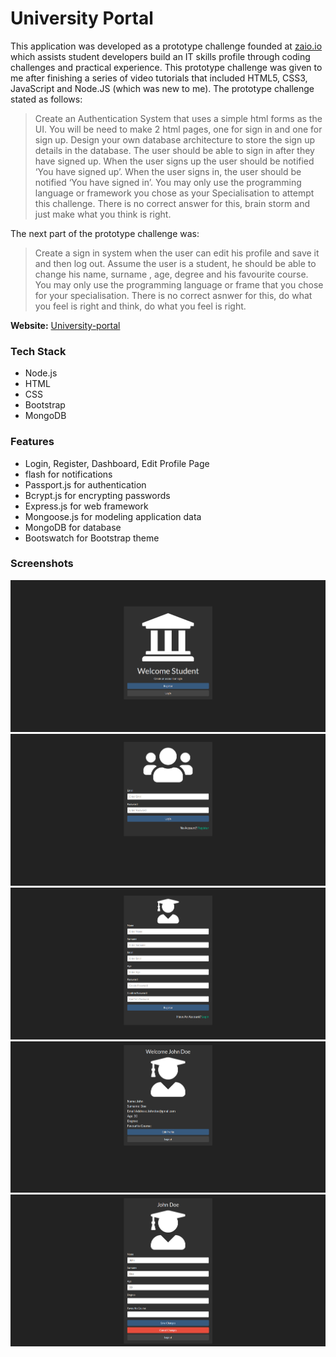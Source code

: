 # University Portal 

This application was developed as a prototype challenge founded at [zaio.io](https://zaio.io/) which assists student developers build an IT skills profile through coding challenges and practical experience. This prototype challenge was given to me after finishing a series of video tutorials that included HTML5, CSS3, JavaScript and Node.JS (which was new to me). The prototype challenge stated as follows:
<blockquote>
Create an Authentication System that uses a simple html forms as the UI. You will be need to make 2 html pages, one for sign in 
and one for sign up. Design your own database architecture to store the sign up details in the database. The user should 
be able to sign in after they have signed up. When the user signs up the user should be notified ‘You have signed up’. 
When the user signs in, the user should be notified ‘You have signed in’.  You may only use the programming language or 
framework you chose as your Specialisation to attempt this challenge. There is no correct answer for this, brain storm 
and just make what you think is right.
</blockquote>

The next part of the prototype challenge was:

<blockquote>
Create a sign in system when the user can edit his profile and save it and then log out. Assume the user is a student,
he should be able to change his name, surname , age, degree and his favourite course. You may only use the programming 
language or frame that you chose for your specialisation. There is no correct asnwer for this, do what you feel is right 
and think, do what you feel is right.
</blockquote>

<b>Website:</b> [University-portal](https://unversity-portal.herokuapp.com/)

### Tech Stack 
- Node.js 
- HTML
- CSS 
- Bootstrap
- MongoDB

### Features
- Login, Register, Dashboard, Edit Profile Page
- flash for notifications
- Passport.js for authentication
- Bcrypt.js for encrypting passwords
- Express.js for web framework
- Mongoose.js for modeling application data
- MongoDB for database
- Bootswatch for Bootstrap theme

### Screenshots
![Welcome Page](/screenshots/welcome.png)
<img src="/screenshots/login.png" alt="login page" />
<img src="/screenshots/register.png" alt="register page" />
<img src="/screenshots/loggedin.png" alt="loggedin page" />
<img src="/screenshots/editprofile.png" alt="editprofile page" />

